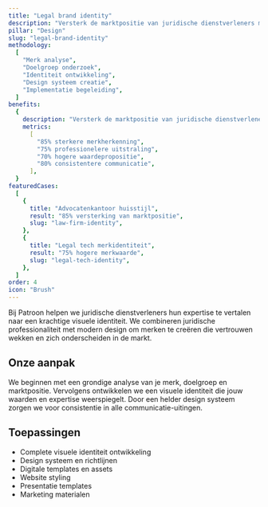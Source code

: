 ```yaml
---
title: "Legal brand identity"
description: "Versterk de marktpositie van juridische dienstverleners met een onderscheidende visuele identiteit"
pillar: "Design"
slug: "legal-brand-identity"
methodology:
  [
    "Merk analyse",
    "Doelgroep onderzoek",
    "Identiteit ontwikkeling",
    "Design systeem creatie",
    "Implementatie begeleiding",
  ]
benefits:
  {
    description: "Versterk de marktpositie van juridische dienstverleners met 65% door een professionele en onderscheidende merkidentiteit",
    metrics:
      [
        "85% sterkere merkherkenning",
        "75% professionelere uitstraling",
        "70% hogere waardepropositie",
        "80% consistentere communicatie",
      ],
  }
featuredCases:
  [
    {
      title: "Advocatenkantoor huisstijl",
      result: "85% versterking van marktpositie",
      slug: "law-firm-identity",
    },
    {
      title: "Legal tech merkidentiteit",
      result: "75% hogere merkwaarde",
      slug: "legal-tech-identity",
    },
  ]
order: 4
icon: "Brush"
---
```


Bij Patroon helpen we juridische dienstverleners hun expertise te vertalen naar een krachtige visuele identiteit. We combineren juridische professionaliteit met modern design om merken te creëren die vertrouwen wekken en zich onderscheiden in de markt.

## Onze aanpak

We beginnen met een grondige analyse van je merk, doelgroep en marktpositie. Vervolgens ontwikkelen we een visuele identiteit die jouw waarden en expertise weerspiegelt. Door een helder design systeem zorgen we voor consistentie in alle communicatie-uitingen.

## Toepassingen

- Complete visuele identiteit ontwikkeling
- Design systeem en richtlijnen
- Digitale templates en assets
- Website styling
- Presentatie templates
- Marketing materialen
